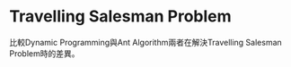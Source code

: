 # Travelling Salesman Problem
比較Dynamic Programming與Ant Algorithm兩者在解決Travelling Salesman Problem時的差異。
